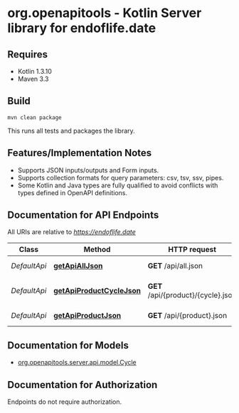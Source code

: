 # org.openapitools - Kotlin Server library for endoflife.date

## Requires

* Kotlin 1.3.10
* Maven 3.3

## Build

```
mvn clean package
```

This runs all tests and packages the library.

## Features/Implementation Notes

* Supports JSON inputs/outputs and Form inputs.
* Supports collection formats for query parameters: csv, tsv, ssv, pipes.
* Some Kotlin and Java types are fully qualified to avoid conflicts with types defined in OpenAPI definitions.

<a id="documentation-for-api-endpoints"></a>
## Documentation for API Endpoints

All URIs are relative to *https://endoflife.date*

Class | Method | HTTP request | Description
------------ | ------------- | ------------- | -------------
*DefaultApi* | [**getApiAllJson**](docs/DefaultApi.md#getapialljson) | **GET** /api/all.json | All Products
*DefaultApi* | [**getApiProductCycleJson**](docs/DefaultApi.md#getapiproductcyclejson) | **GET** /api/{product}/{cycle}.json | Single cycle details
*DefaultApi* | [**getApiProductJson**](docs/DefaultApi.md#getapiproductjson) | **GET** /api/{product}.json | Get All Details


<a id="documentation-for-models"></a>
## Documentation for Models

 - [org.openapitools.server.api.model.Cycle](docs/Cycle.md)


<a id="documentation-for-authorization"></a>
## Documentation for Authorization

Endpoints do not require authorization.

